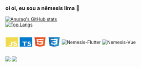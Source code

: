 ### oi oi, eu sou a nêmesis lima 🌷

[![Anurag's GitHub stats](https://github-readme-stats.vercel.app/api?username=nemesislima&show_icons=true&theme=jolly)](https://github.com/anuraghazra/github-readme-stats) 
<br>
[![Top Langs](https://github-readme-stats.vercel.app/api/top-langs/?username=nemesislima&show_icons=true&theme=jolly)](https://github.com/anuraghazra/github-readme-stats)

<div style="display: inline_block"><br>
  <img align="center" alt="Nemesis-Js" height="30" width="40" src="https://raw.githubusercontent.com/devicons/devicon/master/icons/javascript/javascript-plain.svg">
  <img align="center" alt="Nemesis-Ts" height="30" width="40" src="https://raw.githubusercontent.com/devicons/devicon/master/icons/typescript/typescript-plain.svg">
  <img align="center" alt="Nemesis-HTML" height="30" width="40" src="https://raw.githubusercontent.com/devicons/devicon/master/icons/html5/html5-original.svg">
  <img align="center" alt="Nemesis-CSS" height="30" width="40" src="https://raw.githubusercontent.com/devicons/devicon/master/icons/css3/css3-original.svg">
  <img align="center" alt="Nemesis-Flutter" height="30" width="40" src="https://cdn.jsdelivr.net/gh/devicons/devicon/icons/flutter/flutter-original.svg">
  <img align="center" alt="Nemesis-Vue" height="30" width="40" src="https://cdn.jsdelivr.net/gh/devicons/devicon/icons/vuejs/vuejs-original.svg">
</div>
  
  ##
 
<div> 
  <a href="https://www.instagram.com/nemesislima/" target="_blank"><img src="https://img.shields.io/badge/-Instagram-%23E4405F?style=for-the-badge&logo=instagram&logoColor=white" target="_blank"></a>
  <a href="https://www.linkedin.com/in/nemesis-lima/" target="_blank"><img src="https://img.shields.io/badge/-LinkedIn-%230077B5?style=for-the-badge&logo=linkedin&logoColor=white" target="_blank"></a> 
  
</div>
